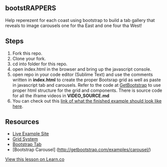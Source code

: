 

## bootstRAPPERS

Help reperezent for each coast using bootstrap to build a tab gallery that reveals to image carousels one for tha East and one four tha West!

## Steps

1. Fork this repo.
2. Clone your fork.
3. cd into folder for this repo.
4. open index.html in the browser and bring up the javascript console.
5. open repo in your code editor (Sublime Text) and use the comments written in **index.html** to create the proper Bootsrap grid as well as paste in javascript tab and carousels. Refer to the code at [GetBootstrap](http://getbootstrap.com) to use proper html structure for the grid and components. There is source code for all the iframe videos in **VIDEO_SOURCE.md**
6. You can check out this [link of what the finished example should look like here](http://learn-co-curriculum.github.io/fe-bootstRAPPERS/).

## Resources
- [Live Example Site](http://learn-co-curriculum.github.io/fe-bootstRAPPERS/)
- [Grid System](http://getbootstrap.com/css/#grid)
- [Bootstrap Tab](http://getbootstrap.com/javascript/#tabs)
- [Bootstrap Carousel] (http://getbootstrap.com/examples/carousel/)

<a href='https://learn.co/lessons/fe-bootstRAPPERS' data-visibility='hidden'>View this lesson on Learn.co</a>
